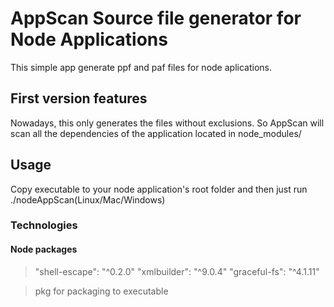 # AppScan Source file generator for Node Applications

This simple app generate ppf and paf files for node aplications.

## First version features

Nowadays, this only generates the files without exclusions. So AppScan will scan all the dependencies of the application located in node_modules/

## Usage

Copy executable to your node application's root folder and then just run ./nodeAppScan(Linux/Mac/Windows)

### Technologies

#### Node packages


  >"shell-escape": "^0.2.0"
  >"xmlbuilder": "^9.0.4"
  >"graceful-fs": "^4.1.11"

  > pkg for packaging to executable

